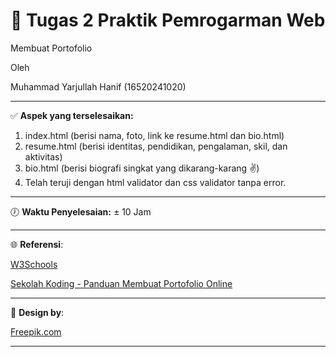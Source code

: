 :memo: Tugas 2 Praktik Pemrogarman Web 
======

Membuat Portofolio

Oleh 

Muhammad Yarjullah Hanif (16520241020)

-------
:white_check_mark: **Aspek yang terselesaikan:**

1. index.html (berisi nama, foto, link ke resume.html dan bio.html)
2. resume.html (berisi identitas, pendidikan, pengalaman, skil, dan aktivitas)
3. bio.html (berisi biografi singkat yang dikarang-karang :v:)
4. Telah teruji dengan html validator dan css validator tanpa error.

-------
:clock7: **Waktu Penyelesaian:** &plusmn; 10 Jam

-------
:globe_with_meridians: **Referensi**:

[W3Schools](http://w3schools.com/)

[Sekolah Koding - Panduan Membuat Portofolio Online](https://sekolahkoding.com/track/membuat-portofolio-online)

--------

:rainbow: **Design by**:

[Freepik.com](http://www.freepik.com/)

------
